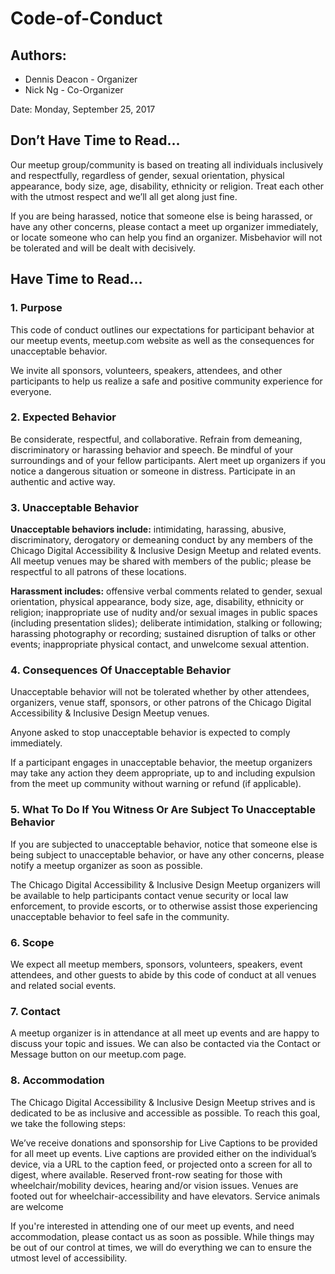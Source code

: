 # Code-of-Conduct
## Authors:
* Dennis Deacon - Organizer
* Nick Ng - Co-Organizer

Date: Monday, September 25, 2017

## Don’t Have Time to Read…
Our meetup group/community is based on treating all individuals inclusively and respectfully, regardless of gender, sexual orientation, physical appearance, body size, age, disability, ethnicity or religion. Treat each other with the utmost respect and we’ll all get along just fine.

If you are being harassed, notice that someone else is being harassed, or have any other concerns, please contact a meet up organizer immediately, or locate someone who can help you find an organizer. Misbehavior will not be tolerated and will be dealt with decisively.

## Have Time to Read…
### 1. Purpose
This code of conduct outlines our expectations for participant behavior at our meetup events, meetup.com website as well as the consequences for unacceptable behavior.

We invite all sponsors, volunteers, speakers, attendees, and other participants to help us realize a safe and positive community experience for everyone.

### 2. Expected Behavior

Be considerate, respectful, and collaborative.
Refrain from demeaning, discriminatory or harassing behavior and speech.
Be mindful of your surroundings and of your fellow participants.
Alert meet up organizers if you notice a dangerous situation or someone in distress.
Participate in an authentic and active way.

### 3. Unacceptable Behavior
**Unacceptable behaviors include:** intimidating, harassing, abusive, discriminatory, derogatory or demeaning conduct by any members of the Chicago Digital Accessibility & Inclusive Design Meetup and related events. All meetup venues may be shared with members of the public; please be respectful to all patrons of these locations.

**Harassment includes:** offensive verbal comments related to gender, sexual orientation, physical appearance, body size, age, disability, ethnicity or religion; inappropriate use of nudity and/or sexual images in public spaces (including presentation slides); deliberate intimidation, stalking or following; harassing photography or recording; sustained disruption of talks or other events; inappropriate physical contact, and unwelcome sexual attention.


### 4. Consequences Of Unacceptable Behavior
Unacceptable behavior will not be tolerated whether by other attendees, organizers, venue staff, sponsors, or other patrons of the Chicago Digital Accessibility & Inclusive Design Meetup venues.

Anyone asked to stop unacceptable behavior is expected to comply immediately.

If a participant engages in unacceptable behavior, the meetup organizers may take any action they deem appropriate, up to and including expulsion from the meet up community without warning or refund (if applicable).

### 5. What To Do If You Witness Or Are Subject To Unacceptable Behavior
If you are subjected to unacceptable behavior, notice that someone else is being subject to unacceptable behavior, or have any other concerns, please notify a meetup organizer as soon as possible.

The Chicago Digital Accessibility & Inclusive Design Meetup organizers will be available to help participants contact venue security or local law enforcement, to provide escorts, or to otherwise assist those experiencing unacceptable behavior to feel safe in the community.

### 6. Scope
We expect all meetup members, sponsors, volunteers, speakers, event attendees, and other guests to abide by this code of conduct at all venues and related social events.

### 7. Contact
A meetup organizer is in attendance at all meet up events and are happy to discuss your topic and issues. We can also be contacted via the Contact or Message button on our meetup.com page. 

### 8. Accommodation
The Chicago Digital Accessibility & Inclusive Design Meetup strives and is dedicated to be as inclusive and accessible as possible. To reach this goal, we take the following steps:

We’ve receive donations and sponsorship for Live Captions to be provided for all meet up events. Live captions are provided either on the individual’s device, via a URL to the caption feed, or projected onto a screen for all to digest, where available.
Reserved front-row seating for those with wheelchair/mobility devices, hearing and/or vision issues.
Venues are footed out for wheelchair-accessibility and have elevators.
Service animals are welcome

If you're interested in attending one of our meet up events, and need accommodation, please contact us as soon as possible. While things may be out of our control at times, we will do everything we can to ensure the utmost level of accessibility.
